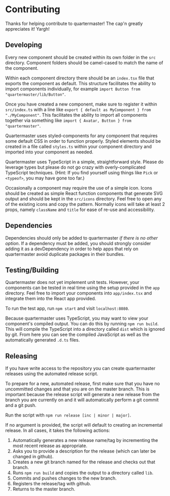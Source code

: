 # Contributing

Thanks for helping contribute to quartermaster! The cap'n greatly appreciates it! Yargh!

## Developing

Every new component should be created within its own folder in the `src` directory. Component folders should be camel-cased to match the name of the component.

Within each component directory there should be an `index.tsx` file that exports the component as default. This structure facilitates the ability to import components individually, for example `import Button from "quartermaster/lib/Button"`.

Once you have created a new component, make sure to register it within `src/index.ts` with a line like `export { default as MyComponent } from "./MyComponent"`. This facilitates the ability to import all components together via something like `import { Avatar, Button } from "quartermaster"`.

Quartermaster uses styled-components for any component that requires some default CSS in order to function properly. Styled elements should be created in a file called `styles.ts` within your component directory and imported into your component as needed.

Quartermaster uses TypeScript in a simple, straightforward style. Please do leverage types but please do not go crazy with overly-complicated TypeScript techniques. (Hint: If you find yourself using things like `Pick` or `<typeof>`, you may have gone too far.)

Occasionally a component may require the use of a simple icon. Icons should be created as simple React function components that generate SVG output and should be kept in the `src/icons` directory. Feel free to open any of the existing icons and copy the pattern. Normally icons will take at least 2 props, namely `className` and `title` for ease of re-use and accessibility.

## Dependencies

Dependencies should only be added to quartermaster _if there is no other option_. If a dependency must be added, you should strongly consider adding it as a devDependency in order to help apps that rely on quartermaster avoid duplicate packages in their bundles.

## Testing/Building

Quartermaster does not yet implement unit tests. However, your components can be tested in real time using the setup provided in the `app` directory. Feel free to import your components into `app/index.tsx` and integrate them into the React app provided.

To run the test app, run `npm start` and visit `localhost:8080`.

Because quartermaster uses TypeScript, you may want to view your component's compiled output. You can do this by running `npm run build`. This will compile the TypeScript into a directory called `dist` which is ignored by git. From here you can see the compiled JavaScript as well as the automatically generated `.d.ts` files.

## Releasing

If you have write access to the repository you can create quartermaster releases using the automated release script.

To prepare for a new, automated release, first make sure that you have no uncommitted changes and that you are on the master branch. This is important because the release script will generate a new release from the branch you are currently on and it will automatically perform a git commit and a git push.

Run the script with `npm run release [inc | minor | major]`.

If no argument is provided, the script will default to creating an incremental release. In all cases, it takes the following actions:

1. Automatically generates a new release name/tag by incrementing the most recent release as appropriate.
1. Asks you to provide a description for the release (which can later be changed in github).
1. Creates a new git branch named for the release and checks out that branch.
1. Runs `npm run build` and copies the output to a directory called `lib`.
1. Commits and pushes changes to the new branch.
1. Registers the release/tag with github.
1. Returns to the master branch.

